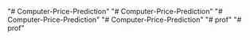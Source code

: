 "# Computer-Price-Prediction" 
"# Computer-Price-Prediction" 
"# Computer-Price-Prediction" 
"# Computer-Price-Prediction" 
"# prof" 
"# prof" 
